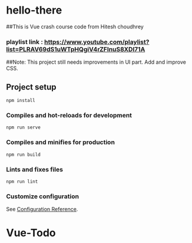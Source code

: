 # hello-there

##This is Vue crash course code from Hitesh choudhrey
### playlist link : https://www.youtube.com/playlist?list=PLRAV69dS1uWTpHQgiV4rZFlnuS8XDl71A

##Note: This project still needs improvements in UI part. Add and improve CSS.

## Project setup
```
npm install
```

### Compiles and hot-reloads for development
```
npm run serve
```

### Compiles and minifies for production
```
npm run build
```

### Lints and fixes files
```
npm run lint
```

### Customize configuration
See [Configuration Reference](https://cli.vuejs.org/config/).
# Vue-Todo
